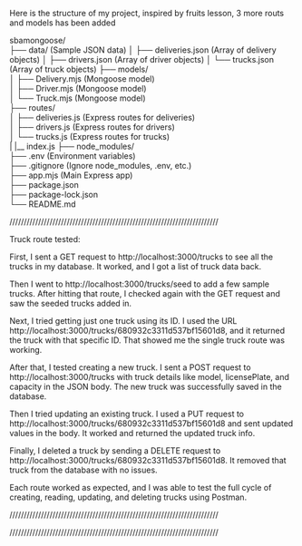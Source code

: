 
Here is the structure of my project, inspired by fruits lesson, 3 more routs and models has been added

sbamongoose/  
├── data/                  (Sample JSON data)
│   ├── deliveries.json    (Array of delivery objects)
│   ├── drivers.json       (Array of driver objects)
│   └── trucks.json        (Array of truck objects)
├── models/  
│   ├── Delivery.mjs   (Mongoose model)  
│   ├── Driver.mjs     (Mongoose model)  
│   └── Truck.mjs      (Mongoose model)  
├── routes/  
│   ├── deliveries.js (Express routes for deliveries)  
│   ├── drivers.js    (Express routes for drivers)  
│   └── trucks.js     (Express routes for trucks)  
|   |__ index.js
├── node_modules/  
├── .env              (Environment variables)  
├── .gitignore        (Ignore node_modules, .env, etc.)  
├── app.mjs           (Main Express app)  
├── package.json  
├── package-lock.json  
└── README.md          

/////////////////////////////////////////////////////////////////////////

Truck route tested: 

First, I sent a GET request to http://localhost:3000/trucks to see all the trucks in my database. It worked, and I got a list of truck data back.

Then I went to http://localhost:3000/trucks/seed to add a few sample trucks. After hitting that route, I checked again with the GET request and saw the seeded trucks added in.

Next, I tried getting just one truck using its ID. I used the URL http://localhost:3000/trucks/680932c3311d537bf15601d8, and it returned the truck with that specific ID. That showed me the single truck route was working.

After that, I tested creating a new truck. I sent a POST request to http://localhost:3000/trucks with truck details like model, licensePlate, and capacity in the JSON body. The new truck was successfully saved in the database.

Then I tried updating an existing truck. I used a PUT request to http://localhost:3000/trucks/680932c3311d537bf15601d8 and sent updated values in the body. It worked and returned the updated truck info.

Finally, I deleted a truck by sending a DELETE request to http://localhost:3000/trucks/680932c3311d537bf15601d8. It removed that truck from the database with no issues.

Each route worked as expected, and I was able to test the full cycle of creating, reading, updating, and deleting trucks using Postman.

/////////////////////////////////////////////////////////////////////////


/////////////////////////////////////////////////////////////////////////